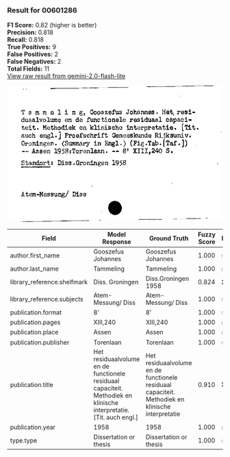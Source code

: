 ### Result for 00601286
**F1 Score:** 0.82 (higher is better)<br>**Precision:** 0.818<br>**Recall:** 0.818<br>**True Positives:** 9<br>**False Positives:** 2<br>**False Negatives:** 2<br>**Total Fields:** 11<br>[View raw result from gemini-2.0-flash-lite](https://github.com/RISE-UNIBAS/humanities_data_benchmark/blob/main/results/2025-09-02/T0152/request_T0152_00601286.json)

<img src="https://github.com/RISE-UNIBAS/humanities_data_benchmark/blob/main/benchmarks/zettelkatalog/images/00601286.jpg?raw=true" alt="00601286" width="600px">

| Field | Model Response | Ground Truth | Fuzzy Score | Match |
|-------|----------------|--------------|-------------|-------|
| author.first_name | Gooszefus Johannes | Gooszefus Johannes | 1.000 | ✅ |
| author.last_name | Tammeling | Tammeling | 1.000 | ✅ |
| library_reference.shelfmark | Diss. Groningen | Diss.Groningen 1958 | 0.824 | ❌ |
| library_reference.subjects | Atem-Messung/ Diss | Atem-Messung/ Diss | 1.000 | ✅ |
| publication.format | 8' | 8' | 1.000 | ✅ |
| publication.pages | XIII,240 | XIII,240 | 1.000 | ✅ |
| publication.place | Assen | Assen | 1.000 | ✅ |
| publication.publisher | Torenlaan | Torenlaan | 1.000 | ✅ |
| publication.title | Het residuaalvolume en de functionele residuaal capaciteit. Methodiek en klinische interpretatie. [Tit. auch engl.] | Het residuaalvolume en de functionele residuaal capaciteit. Methodiek en klinische interpretatie | 0.910 | ❌ |
| publication.year | 1958 | 1958 | 1.000 | ✅ |
| type.type | Dissertation or thesis | Dissertation or thesis | 1.000 | ✅ |
